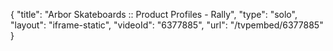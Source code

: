 {
    "title": "Arbor Skateboards :: Product Profiles - Rally",
    "type": "solo",
    "layout": "iframe-static",
    "videoId": "6377885",
    "url": "\/tvpembed\/6377885"
}